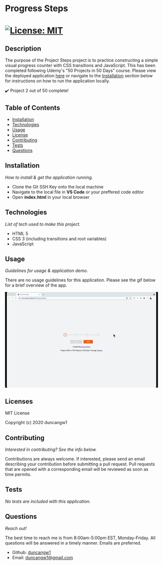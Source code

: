 # Progress Steps

# [![License: MIT](https://img.shields.io/badge/License-MIT-yellow.svg)](https://opensource.org/licenses/MIT)

## Description

The purpose of the Project Steps project is to practice constructing a simple visual progress counter with CSS transitions and JavaScript. This has been completed following Udemy's "50 Projects in 50 Days" course. Please view the deployed application [here](https://duncangw1.github.io/ProgressSteps/) or navigate to the [Installation](#installation) section below for instructions on how to run the application locally.

:heavy_check_mark: Project 2 out of 50 complete!

## Table of Contents

- [Installation](#installation)
- [Technologies](#technologies)
- [Usage](#usage)
- [License](#licenses)
- [Contributing](#contributing)
- [Tests](#tests)
- [Questions](#questions)

## Installation

_How to install & get the application running._

- Clone the Git SSH Key onto the local machine
- Navigate to the local file in **VS Code** or your preffered code editor
- Open **index.html** in your local browser

## Technologies

_List of tech used to make this project._

- HTML 5
- CSS 3 (including transitions and root variables)
- JavaScript

## Usage

_Guidelines for usage & application demo._

There are no usage guidelines for this application. Please see the gif below for a brief overview of the app.

![Progress Steps Demo](assets/images/ProgressStepsDemo.gif)

## Licenses

MIT License

Copyright (c) 2020 duncangw1

## Contributing

_Interested in contributing? See the info below._

Contributions are always welcome. If interested, please send an email describing your contribution before submitting a pull request. Pull requests that are opened with a corresponding email will be reviewed as soon as time permits.

## Tests

_No tests are included with this application._

## Questions

_Reach out!_

The best time to reach me is from 8:00am-5:00pm EST, Monday-Friday. All questions will be answered in a timely manner. Emails are preferred.

- Github: [duncangw1](https://github.com/duncangw1)
- Email: duncangw1@gmail.com
